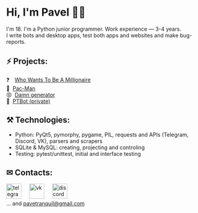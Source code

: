 # Hi, I'm Pavel 👋🏼
I'm 18. I'm a Python junior programmer. Work experience — 3-4 years. <br>
I write bots and desktop apps, test both apps and websites and make bug-reports.

## ⚡ Projects:

❓&#12288;[Who Wants To Be A Millionaire](https://github.com/PaveTranquil/WWTBAM) <br>
👻&#160; [Pac-Man](https://github.com/Marklzzz/Pac-man) <br>
😡&#160; [Damn generator](https://github.com/PaveTranquil/damn-generator) <br>
🤖&#160; [PTBot (private)](https://github.com/PaveTranquil/ptbot)

## ⚒ Technologies:
- Python: PyQt5, pymorphy, pygame, PIL, requests and APIs (Telegram, Discord, VK), parsers and scrapers
- SQLite & MySQL: creating, projecting and controling
- Testing: pytest/unittest, initial and interface testing

## ✉ Contacts:
[<img src='https://upload.wikimedia.org/wikipedia/commons/thumb/8/83/Telegram_2019_Logo.svg/768px-Telegram_2019_Logo.svg.png' alt='telegram' width='40' height='40'>](https://t.me/pavetranquil)
&#4448; [<img src='https://user-images.githubusercontent.com/22418658/110246463-bbe3be80-7f78-11eb-9202-5bbf7851f4af.png' alt='vk' width='40' height='40'>](https://vk.me/pavetranquil)
&#4448; [<img src='https://discord.com/assets/f9bb9c4af2b9c32a2c5ee0014661546d.png' alt='discord' height='40'>](https://discord.com/users/550713735686127626) <br>
... and pavetranquil@gmail.com
